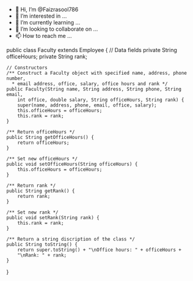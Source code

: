 - 👋 Hi, I’m @Faizrasool786
- 👀 I’m interested in ...
- 🌱 I’m currently learning ...
- 💞️ I’m looking to collaborate on ...
- 📫 How to reach me ...

<!---
Faizrasool786/Faizrasool786 is a ✨ special ✨ repository because its `README.md` (this file) appears on your GitHub profile.
You can click the Preview link to take a look at your changes.
--->
public class Faculty 
		extends Employee {
	// Data fields
	private String officeHours;
	private String rank;

	// Constructors
	/** Construct a Faculty object with specified name, address, phone number,
	  * email address, office, salary, office hours and rank */
	public Faculty(String name, String address, String phone, String email, 
		int office, double salary, String officeHours, String rank) {
		super(name, address, phone, email, office, salary);
		this.officeHours = officeHours;
		this.rank = rank;
	}

	/** Return officeHours */
	public String getOfficeHours() {
		return officeHours;
	}

	/** Set new officeHours */
	public void setOfficeHours(String officeHours) {
		this.officeHours = officeHours;
	}

	/** Return rank */
	public String getRank() {
		return rank;
	}

	/** Set new rank */
	public void setRank(String rank) {
		this.rank = rank;
	}

	/** Return a string discription of the class */
	public String toString() {
		return super.toString() + "\nOffice hours: " + officeHours +
		"\nRank: " + rank;
	}
}
